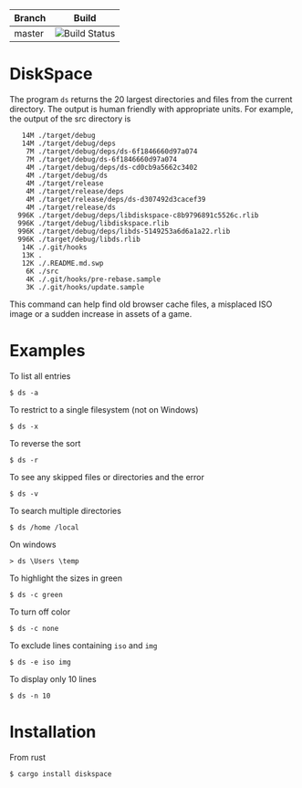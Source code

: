 Branch|Build
---|---
master|![Build Status](https://travis-ci.org/swiftgist/diskspace.svg?branch=master)

# DiskSpace
The program `ds` returns the 20 largest directories and files from the current directory.  The output is human friendly with appropriate units.  For example, the output of the src directory is

```
   14M ./target/debug
   14M ./target/debug/deps
    7M ./target/debug/deps/ds-6f1846660d97a074
    7M ./target/debug/ds-6f1846660d97a074
    4M ./target/debug/deps/ds-cd0cb9a5662c3402
    4M ./target/debug/ds
    4M ./target/release
    4M ./target/release/deps
    4M ./target/release/deps/ds-d307492d3cacef39
    4M ./target/release/ds
  996K ./target/debug/deps/libdiskspace-c8b9796891c5526c.rlib
  996K ./target/debug/libdiskspace.rlib
  996K ./target/debug/deps/libds-5149253a6d6a1a22.rlib
  996K ./target/debug/libds.rlib
   14K ./.git/hooks
   13K .
   12K ./.README.md.swp
    6K ./src
    4K ./.git/hooks/pre-rebase.sample
    3K ./.git/hooks/update.sample
```

This command can help find old browser cache files, a misplaced ISO image or a sudden increase in assets of a game.  

# Examples
To list all entries

```
$ ds -a
```

To restrict to a single filesystem (not on Windows)

```
$ ds -x
```

To reverse the sort

```
$ ds -r
```

To see any skipped files or directories and the error

```
$ ds -v
```

To search multiple directories

```
$ ds /home /local
```

On windows

```
> ds \Users \temp
```

To highlight the sizes in green

```
$ ds -c green
```

To turn off color

```
$ ds -c none
```

To exclude lines containing `iso` and `img`

```
$ ds -e iso img
```

To display only 10 lines

```
$ ds -n 10
```


# Installation
From rust

```
$ cargo install diskspace
```


